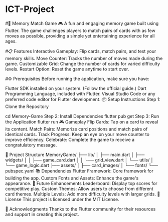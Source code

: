# ICT-Project
#🧠 Memory Match Game 🎮
A fun and engaging memory game built using Flutter. The game challenges players to match pairs of cards with as few moves as possible, providing a simple yet entertaining experience for all ages.

#📋 Features
Interactive Gameplay: Flip cards, match pairs, and test your memory skills.
Move Counter: Tracks the number of moves made during the game.
Customizable Grid: Change the number of cards for varied difficulty levels.
Restart Option: Reset the game anytime to start over.

#⚙️ Prerequisites
Before running the application, make sure you have:

Flutter SDK installed on your system. (Follow the official guide.)
Dart Programming Language, included with Flutter.
Visual Studio Code or any preferred code editor for Flutter development.
📦 Setup Instructions
Step 1: Clone the Repository

cd Memory-Game
Step 2: Install Dependencies
flutter pub get
Step 3: Run the Application
flutter run
🎮 Gameplay
Flip Cards: Tap on a card to reveal its content.
Match Pairs: Memorize card positions and match pairs of identical cards.
Track Progress: Keep an eye on your move counter to improve efficiency.
Celebrate: Complete the game to receive a congratulatory message.

📁 Project Structure
MemoryGame/
├── lib/
│   ├── main.dart
│   ├── widgets/
│   │   ├── game_card.dart
│   │   └── grid_view.dart
│   └── utils/
│       └── game_logic.dart
├── assets/
│   ├── card_images/
│   └── fonts/
└── pubspec.yaml
📚 Dependencies
Flutter Framework: Core framework for building the app.
Custom Fonts and Assets: Enhance the game's appearance.
🚀 Future Enhancements
Leaderboard: Display top scores for competitive play.
Custom Themes: Allow users to choose from different card themes.
Multiple Levels: Add more difficulty levels with larger grids.
📜 License
This project is licensed under the MIT License.

🙏 Acknowledgments
Thanks to the Flutter community for their resources and support in creating this project.
